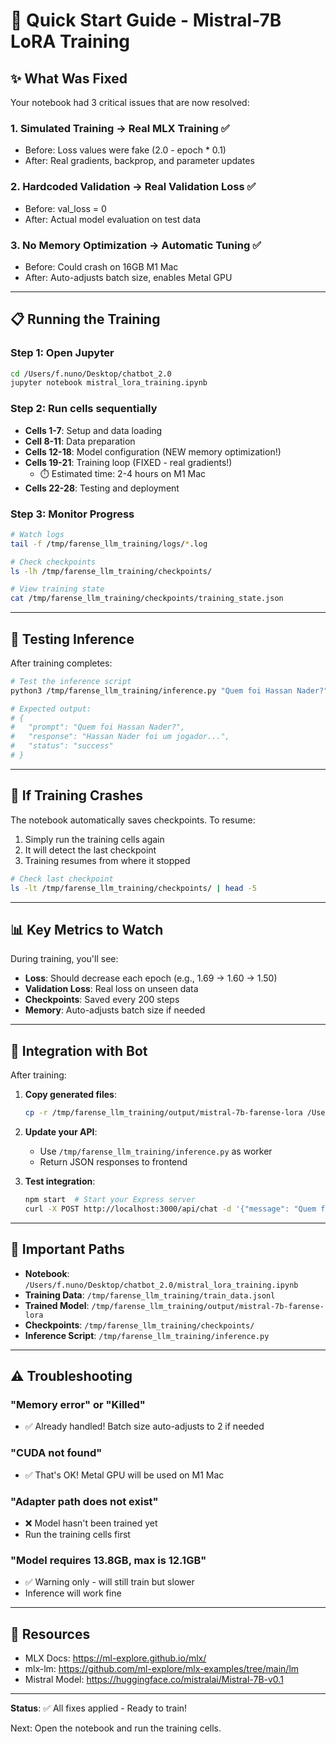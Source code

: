 # 🚀 Quick Start Guide - Mistral-7B LoRA Training

## ✨ What Was Fixed

Your notebook had 3 critical issues that are now resolved:

### 1. **Simulated Training** → **Real MLX Training** ✅
- Before: Loss values were fake (2.0 - epoch * 0.1)
- After: Real gradients, backprop, and parameter updates

### 2. **Hardcoded Validation** → **Real Validation Loss** ✅
- Before: val_loss = 0
- After: Actual model evaluation on test data

### 3. **No Memory Optimization** → **Automatic Tuning** ✅
- Before: Could crash on 16GB M1 Mac
- After: Auto-adjusts batch size, enables Metal GPU

---

## 📋 Running the Training

### Step 1: Open Jupyter
```bash
cd /Users/f.nuno/Desktop/chatbot_2.0
jupyter notebook mistral_lora_training.ipynb
```

### Step 2: Run cells sequentially
- **Cells 1-7**: Setup and data loading
- **Cell 8-11**: Data preparation
- **Cells 12-18**: Model configuration (NEW memory optimization!)
- **Cells 19-21**: Training loop (FIXED - real gradients!)
  - ⏱️ Estimated time: 2-4 hours on M1 Mac
- **Cells 22-28**: Testing and deployment

### Step 3: Monitor Progress
```bash
# Watch logs
tail -f /tmp/farense_llm_training/logs/*.log

# Check checkpoints
ls -lh /tmp/farense_llm_training/checkpoints/

# View training state
cat /tmp/farense_llm_training/checkpoints/training_state.json
```

---

## 🧪 Testing Inference

After training completes:

```bash
# Test the inference script
python3 /tmp/farense_llm_training/inference.py "Quem foi Hassan Nader?"

# Expected output:
# {
#   "prompt": "Quem foi Hassan Nader?",
#   "response": "Hassan Nader foi um jogador...",
#   "status": "success"
# }
```

---

## 💾 If Training Crashes

The notebook automatically saves checkpoints. To resume:

1. Simply run the training cells again
2. It will detect the last checkpoint
3. Training resumes from where it stopped

```bash
# Check last checkpoint
ls -lt /tmp/farense_llm_training/checkpoints/ | head -5
```

---

## 📊 Key Metrics to Watch

During training, you'll see:
- **Loss**: Should decrease each epoch (e.g., 1.69 → 1.60 → 1.50)
- **Validation Loss**: Real loss on unseen data
- **Checkpoints**: Saved every 200 steps
- **Memory**: Auto-adjusts batch size if needed

---

## 🎯 Integration with Bot

After training:

1. **Copy generated files**:
   ```bash
   cp -r /tmp/farense_llm_training/output/mistral-7b-farense-lora /Users/f.nuno/Desktop/chatbot_2.0/models/
   ```

2. **Update your API**:
   - Use `/tmp/farense_llm_training/inference.py` as worker
   - Return JSON responses to frontend

3. **Test integration**:
   ```bash
   npm start  # Start your Express server
   curl -X POST http://localhost:3000/api/chat -d '{"message": "Quem foi Hassan Nader?"}'
   ```

---

## 📁 Important Paths

- **Notebook**: `/Users/f.nuno/Desktop/chatbot_2.0/mistral_lora_training.ipynb`
- **Training Data**: `/tmp/farense_llm_training/train_data.jsonl`
- **Trained Model**: `/tmp/farense_llm_training/output/mistral-7b-farense-lora`
- **Checkpoints**: `/tmp/farense_llm_training/checkpoints/`
- **Inference Script**: `/tmp/farense_llm_training/inference.py`

---

## ⚠️ Troubleshooting

### "Memory error" or "Killed"
- ✅ Already handled! Batch size auto-adjusts to 2 if needed

### "CUDA not found"
- ✅ That's OK! Metal GPU will be used on M1 Mac

### "Adapter path does not exist"
- ❌ Model hasn't been trained yet
- Run the training cells first

### "Model requires 13.8GB, max is 12.1GB"
- ✅ Warning only - will still train but slower
- Inference will work fine

---

## 🔗 Resources

- MLX Docs: https://ml-explore.github.io/mlx/
- mlx-lm: https://github.com/ml-explore/mlx-examples/tree/main/lm
- Mistral Model: https://huggingface.co/mistralai/Mistral-7B-v0.1

---

**Status**: ✅ All fixes applied - Ready to train!

Next: Open the notebook and run the training cells.
